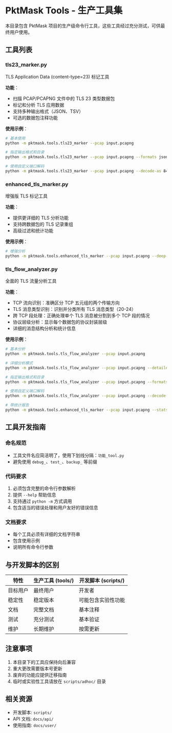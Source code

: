 # PktMask Tools - 生产工具集

本目录包含 PktMask 项目的生产级命令行工具，这些工具经过充分测试，可供最终用户使用。

## 工具列表

### tls23_marker.py
TLS Application Data (content-type=23) 标记工具

**功能**：
- 扫描 PCAP/PCAPNG 文件中的 TLS 23 类型数据包
- 标记和分析 TLS 应用数据
- 支持多种输出格式（JSON、TSV）
- 可选的数据包注释功能

**使用示例**：
```bash
# 基本使用
python -m pktmask.tools.tls23_marker --pcap input.pcapng

# 指定输出格式和目录
python -m pktmask.tools.tls23_marker --pcap input.pcapng --formats json,tsv --output-dir ./results

# 使用自定义端口解码
python -m pktmask.tools.tls23_marker --pcap input.pcapng --decode-as 8443,tls --decode-as 9443,tls
```

### enhanced_tls_marker.py
增强版 TLS 标记工具

**功能**：
- 提供更详细的 TLS 分析功能
- 支持跨数据包的 TLS 记录重组
- 高级过滤和统计功能

**使用示例**：
```bash
# 增强分析
python -m pktmask.tools.enhanced_tls_marker --pcap input.pcapng --deep-analysis
```

### tls_flow_analyzer.py
全面的 TLS 流量分析工具

**功能**：
- TCP 流向识别：准确区分 TCP 五元组的两个传输方向
- TLS 消息类型识别：识别并分类所有 TLS 消息类型（20-24）
- 跨 TCP 段处理：正确处理单个 TLS 消息被分割到多个 TCP 段的情况
- 协议层级分析：显示每个数据包的协议封装层级
- 详细的消息结构分析和统计信息

**使用示例**：
```bash
# 基本分析
python -m pktmask.tools.tls_flow_analyzer --pcap input.pcapng

# 详细分析模式
python -m pktmask.tools.tls_flow_analyzer --pcap input.pcapng --detailed --verbose

# 指定输出格式和目录
python -m pktmask.tools.tls_flow_analyzer --pcap input.pcapng --formats json,tsv --output-dir ./results

# 使用自定义端口解码
python -m pktmask.tools.tls_flow_analyzer --pcap input.pcapng --decode-as 8443,tls --decode-as 9443,tls

# 带统计报告
python -m pktmask.tools.enhanced_tls_marker --pcap input.pcapng --stats
```

## 工具开发指南

### 命名规范
- 工具文件名应简洁明了，使用下划线分隔：`功能_tool.py`
- 避免使用 `debug_`、`test_`、`backup_` 等前缀

### 代码要求
1. 必须包含完整的命令行参数解析
2. 提供 `--help` 帮助信息
3. 支持通过 `python -m` 方式调用
4. 包含适当的错误处理和用户友好的错误信息

### 文档要求
- 每个工具必须有详细的文档字符串
- 包含使用示例
- 说明所有命令行参数

## 与开发脚本的区别

| 特性 | 生产工具 (tools/) | 开发脚本 (scripts/) |
|------|------------------|---------------------|
| 目标用户 | 最终用户 | 开发者 |
| 稳定性 | 稳定版本 | 可能包含实验性功能 |
| 文档 | 完整文档 | 基本注释 |
| 测试 | 充分测试 | 基本验证 |
| 维护 | 长期维护 | 按需更新 |

## 注意事项

1. 本目录下的工具应保持向后兼容
2. 重大更改需要版本号更新
3. 废弃的功能应提供迁移指南
4. 临时或实验性工具请放在 `scripts/adhoc/` 目录

## 相关资源

- 开发脚本: `scripts/`
- API 文档: `docs/api/`
- 使用指南: `docs/user/`
